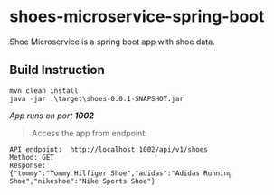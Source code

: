 # shoes-microservice-spring-boot
Shoe Microservice is a spring boot app with shoe data.


## Build Instruction
```
mvn clean install
java -jar .\target\shoes-0.0.1-SNAPSHOT.jar
```
*App runs on port **1002***


> Access the app from endpoint:

```
API endpoint:  http://localhost:1002/api/v1/shoes
Method: GET
Response:
{"tommy":"Tommy Hilfiger Shoe","adidas":"Adidas Running Shoe","nikeshoe":"Nike Sports Shoe"}
```

##


